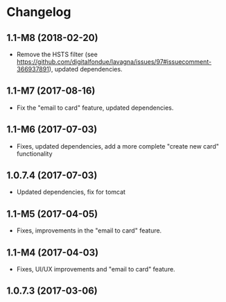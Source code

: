 # Changelog

## 1.1-M8 (2018-02-20)

 - Remove the HSTS filter (see https://github.com/digitalfondue/lavagna/issues/97#issuecomment-366937891), updated dependencies.

## 1.1-M7 (2017-08-16)

 - Fix the "email to card" feature, updated dependencies.

## 1.1-M6 (2017-07-03)

 - Fixes, updated dependencies, add a more complete "create new card" functionality
 
## 1.0.7.4 (2017-07-03)

 - Updated dependencies, fix for tomcat

## 1.1-M5 (2017-04-05)

 - Fixes, improvements in the "email to card" feature.

## 1.1-M4 (2017-04-03)

 - Fixes, UI/UX improvements and "email to card" feature.

## 1.0.7.3 (2017-03-06)

 - Fix check ldap functionality and print more diagnostic information in the ui

## 1.1-M3 (2017-02-20)

 - Update the pre-release. Fixes and updates.

## 1.1-M2 (2017-02-09)

 - Update the pre-release. Multiple fixes and improvements.

## 1.1-M1 (2016-10-06)

 - Update the pre-release: ui/ux fixes.

## 1.0.7.2 (2016-10-06)

 - fix java7 compatibility

## 1.1-M0 (2016-10-02)

 - first pre-release of the 1.1 version. The user interface and experience has been completely revisited

## 1.0.7.1 (2016-10-02)

 - fix clone card issue (duplicated comments)
 - update dependencies

## 1.0.7 (2016-08-28)

 - better performance when handling boards with many custom labels or more than 200 cards
 - export an entire project to Excel
 - reworked the milestones in order to improve their usefulness 
   - milestone's detail page
   - improved cards list with "Column" and "Assigned to" columns
   - export a milestone to Excel 

## 1.0.6.2 (2016-03-28)

 - fix unsubscribe mechanism in stomp-client wrapper

## 1.0.6.1 (2016-03-25)

 - clone card functionality
 - milestones can have a release date
 - misc. minor UI/UX improvements
 - improved performances
 - updated libraries

(note: the 1.0.6 release has been skipped due to an error in the dependencies).

## 1.0.5.2 (2016-01-12)

 - fix file upload issue when a user don't have a global READ role.
 - misc minor UI/UX improvements

## 1.0.5.1 (2015-11-16)

 - Fix XSS issue in the file upload section (require an authenticated user)

## 1.0.5 (2015-11-07)

 - UI/UX improvements
   - change due date color based on the current date
   - card label: on mouse hover, show a tooltip with the card name
   - email notification: now the user can choose to receive only changes made by other users

## 1.0.4.1 (2015-10-19)

 - update dependencies ([spring framework](https://spring.io/blog/2015/10/15/spring-framework-4-2-2-4-1-8-and-3-2-15-available-now) due to a possible security issue)

## 1.0.4 (2015-09-15)

 - [#8](https://github.com/digitalfondue/lavagna/issues/8) implement gitlab support for gitlab.com and self hosted instances
 - updates some libraries
 - refactor part of the login system

## 1.0.3 (2015-09-01)

 - fix issue [#13](https://github.com/digitalfondue/lavagna/issues/13)
 - iCalendar feed support
 - update to spring 4.2.x
 - switch connection pool to hikaricp (simplify configuration)
 - use the browser locale for showing the correct first day of the week in the calendar (sunday or monday)

## 1.0.2 (2015-08-14)

 - Tomcat 7/8 fix as found in issue [#12](https://github.com/digitalfondue/lavagna/issues/12)

## 1.0.1 (2015-08-14)

 - IE related fix [1e4980e](https://github.com/digitalfondue/lavagna/commit/1e4980e9c3ef4a7a84dafe9a0088be361d90a1b1)
 - Update the search result after closing a card [1dfdb3e](https://github.com/digitalfondue/lavagna/commit/1dfdb3e5b02afad349b987099ac923038f7ed901)
 - Define the correct content types for the fonts [10d6e66](https://github.com/digitalfondue/lavagna/commit/10d6e66f9707093122d82b28ef54e6e87c85ae39)
 - Fix typo in doc [71b79be](https://github.com/digitalfondue/lavagna/commit/71b79bebafb62c0485a0870d96db0612d4297803)


## 1.0 (2015-08-05)

 - stable release
